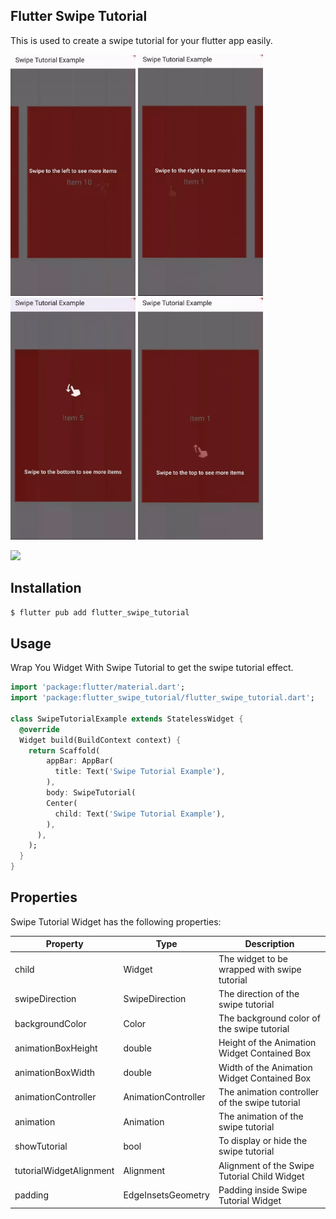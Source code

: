 ## Flutter Swipe Tutorial
This is used to create a swipe tutorial for your flutter app easily.

<p float="left">
  <img src="https://raw.githubusercontent.com/jillellamudisurya/flutter_swipe_tutorial/master/assets/left_to_right.gif" width="200" />
  <img src="https://raw.githubusercontent.com/jillellamudisurya/flutter_swipe_tutorial/master/assets/right_to_left.gif" width="200" /> 
  <img src="https://raw.githubusercontent.com/jillellamudisurya/flutter_swipe_tutorial/master/assets/top_to_bottom.gif" width="200" />
  <img src="https://raw.githubusercontent.com/jillellamudisurya/flutter_swipe_tutorial/master/assets/bottom_to_top.gif" width="200" />
</p>

<p>
     <a href="https://pub.dev/packages/flutter_swipe_tutorial" target="_blank"><img src="https://img.shields.io/badge/pub-v1.0.4-blue" /></a>
</p>

## Installation
`$ flutter pub add flutter_swipe_tutorial`

## Usage
Wrap You Widget With Swipe Tutorial to get the swipe tutorial effect.
```dart
import 'package:flutter/material.dart';
import 'package:flutter_swipe_tutorial/flutter_swipe_tutorial.dart';

class SwipeTutorialExample extends StatelessWidget {
  @override
  Widget build(BuildContext context) {
    return Scaffold(
        appBar: AppBar(
          title: Text('Swipe Tutorial Example'),
        ),
        body: SwipeTutorial(
        Center(
          child: Text('Swipe Tutorial Example'),
        ),
      ),
    );
  }
}
```

## Properties
Swipe Tutorial Widget has the following properties:

| Property                | Type                  | Description                                          |
|-------------------------|-----------------------|------------------------------------------------------|
| child                   | Widget                | The widget to be wrapped with swipe tutorial         |
| swipeDirection          | SwipeDirection        | The direction of the swipe tutorial                  |
| backgroundColor         | Color                 | The background color of the swipe tutorial           |
| animationBoxHeight      | double                | Height of the Animation Widget Contained Box         |
| animationBoxWidth       | double                | Width of the Animation Widget Contained Box          |
| animationController     | AnimationController   | The animation controller of the swipe tutorial       |
| animation               | Animation<double>     | The animation of the swipe tutorial                  |
| showTutorial            | bool                  | To display or hide the swipe tutorial                |
| tutorialWidgetAlignment | Alignment             | Alignment of the Swipe Tutorial Child Widget         |
| padding                 | EdgeInsetsGeometry    | Padding inside Swipe Tutorial Widget                 |

